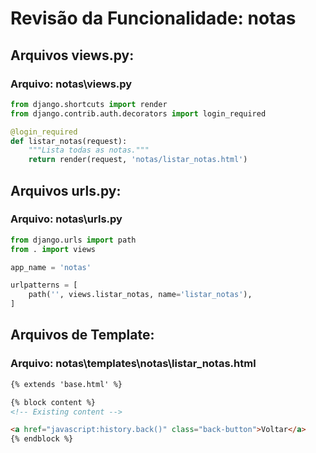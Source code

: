 # Revisão da Funcionalidade: notas

## Arquivos views.py:


### Arquivo: notas\views.py

```python
from django.shortcuts import render
from django.contrib.auth.decorators import login_required

@login_required
def listar_notas(request):
    """Lista todas as notas."""
    return render(request, 'notas/listar_notas.html')

```

## Arquivos urls.py:


### Arquivo: notas\urls.py

```python
from django.urls import path
from . import views

app_name = 'notas'

urlpatterns = [
    path('', views.listar_notas, name='listar_notas'),
]

```

## Arquivos de Template:


### Arquivo: notas\templates\notas\listar_notas.html

```html
{% extends 'base.html' %}

{% block content %}
<!-- Existing content -->

<a href="javascript:history.back()" class="back-button">Voltar</a>
{% endblock %}

```
